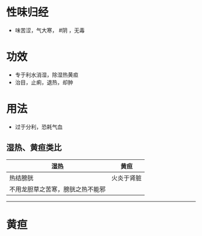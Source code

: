# 性味归经
- 味苦涩，气大寒， #阴 ，无毒
# 功效
- 专于利水消湿，除湿热黄疸
- 治目，止痢，退热，却肿
# 用法
- 过于分利，恐耗气血
## 湿热、黄疸类比
| 湿热                               | 黄疸       |
| ---------------------------------- | ---------- |
| 热结膀胱                           | 火炎于肾脏 |
| 不用龙胆草之苦寒，膀胱之热不能邪 |            |

---
# 黄疸
## 